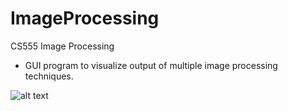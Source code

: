 # ImageProcessing
CS555 Image Processing
- GUI program to visualize output of multiple image processing techniques.

![alt text](https://raw.githubusercontent.com/jrlepere/ImageTransformationProject/blob/master/imgs/ImageProcessingTool.png)
